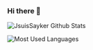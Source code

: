 ### Hi there 👋

<!--
**JsuisSayker/JsuisSayker** is a ✨ _special_ ✨ repository because its `README.md` (this file) appears on your GitHub profile.

Here are some ideas to get you started:

- 🔭 I’m currently working on ...
- 🌱 I’m currently learning ...
- 👯 I’m looking to collaborate on ...
- 🤔 I’m looking for help with ...
- 💬 Ask me about ...
- 📫 How to reach me: ...
- 😄 Pronouns: ...
- ⚡ Fun fact: ...
-->
![JsuisSayker Github Stats](https://github-readme-stats.vercel.app/api?username=JsuisSayker&theme=tokyonight&show_icons=true&count_private=true)


![Most Used Languages](https://github-readme-stats.vercel.app/api/top-langs/?username=JsuisSayker&theme=tokyonight&layout=compact)
